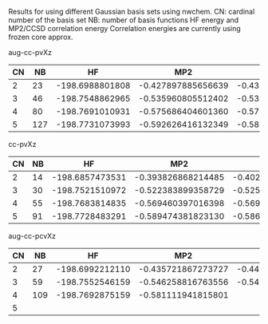 Results for using different Gaussian basis sets using nwchem.
CN: cardinal number of the basis set
NB: number of basis functions
HF energy and MP2/CCSD correlation energy
Correlation energies are currently using frozen core approx.


aug-cc-pvXz

| CN | NB| HF | MP2 | CCSD |
|--- | ---|---| ---| ---|
| 2  |  23  | -198.6988801808|-0.427897885656639 | -0.435289774373877|
| 3  |  46  |-198.7548862965 |-0.535960805512402 |-0.538813702931296|
|4   |  80  |-198.7691010931 |-0.575686404601360 |-0.575015377781855|
| 5  | 127  | -198.7731073993|-0.592626416132349 |-0.588434300394653|

cc-pvXz

| CN | NB |HF | MP2 | CCSD |
|--- | ---|---| ---| ---|
| 2  | 14 |-198.6857473531 |-0.393826868214485 |-0.402693322412371 |
| 3  | 30 |-198.7521510972 |-0.522383899358729 |-0.525981887211894|
|4   | 55 |-198.7683814835 |-0.569460397016398 |-0.569667014248489|
| 5  | 91 |-198.7728483291 |-0.589474381823130 |-0.586106096404020 |


aug-cc-pcvXz

| CN | NB |HF | MP2 | CCSD |
|--- | ---|---| ---| ---|
| 2  | 27 |-198.6992212110 | -0.435721867273727|-0.442050112221510 |
| 3  | 59 |-198.7552546159 | -0.546258816763556| -0.547993362738618|
|4   |109 |-198.7692875159 | -0.581111941815801||
| 5  |   || ||
